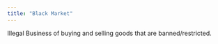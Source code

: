 ```yaml
---
title: "Black Market"
---
```

Illegal Business of buying and selling goods that are banned/restricted.

